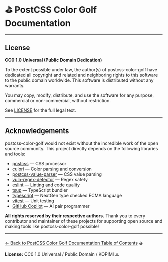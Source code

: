 # ⛳️ PostCSS Color Golf Documentation

---

## License

**CC0 1.0 Universal (Public Domain Dedication)**

To the extent possible under law, the author(s) of postcss-color-golf have dedicated all copyright and related and neighboring rights to this software to the public domain worldwide.
This software is distributed without any warranty.

You may copy, modify, distribute, and use the software for any purpose, commercial or non-commercial, without restriction.

See [LICENSE](../LICENSE) for the full legal text.

---

## Acknowledgements

postcss-color-golf would not exist without the incredible work of the open source community.
This project directly depends on the following libraries and tools:

- [postcss](https://github.com/postcss/postcss) — CSS processor
- [culori](https://github.com/Evercoder/culori) — Color parsing and conversion
- [postcss-value-parser](https://github.com/TrySound/postcss-value-parser) — CSS value parsing
- [vuln-regex-detector](https://github.com/ossf/vuln-regex-detector) — Regex safety
- [eslint](https://eslint.org/) — Linting and code quality
- [tsup](https://tsup.egoist.dev/) — TypeScript bundler
- [typescript](https://www.typescriptlang.org/) — NextGen type checked ECMA language
- [vitest](https://vitest.dev/) — Unit testing
- [GitHub Copilot](https://github.com/features/copilot) — AI pair programmer

**All rights reserved by their respective authors.**
Thank you to every contributor and maintainer of these projects for supporting open source and making tools like postcss-color-golf possible!

---

[← Back to PostCSS Color Golf Documentation Table of Contents](./README.md) ⛳️

**License:** CC0 1.0 Universal / Public Domain / KOPIMI ⟁
